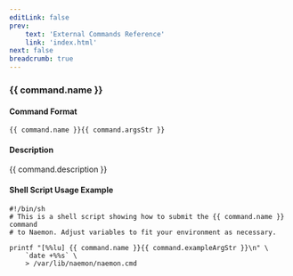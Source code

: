 ```yaml
---
editLink: false
prev:
    text: 'External Commands Reference'
    link: 'index.html'
next: false
breadcrumb: true
---
```


<script setup>
const command = {"args":[{"name":"downtime_id","type":"ulong"}],"name":"DEL_SVC_DOWNTIME","description":"Deletes the service downtime entry that has an ID number matching the 'downtime_id' argument. If the downtime is currently in effect, the service will come out of scheduled downtime (as long as there are no other overlapping active downtime entries).","classes":["service","downtime"],"argsStr":";downtime_id","exampleArgStr":";1234"};
</script>

<h3>{{ command.name }}</h3>

#### Command Format

`{{ command.name }}{{ command.argsStr }}`

#### Description

{{ command.description }}

#### Shell Script Usage Example

```sh-vue
#!/bin/sh
# This is a shell script showing how to submit the {{ command.name }} command
# to Naemon. Adjust variables to fit your environment as necessary.

printf "[%%lu] {{ command.name }}{{ command.exampleArgStr }}\n" \
    `date +%%s` \
    > /var/lib/naemon/naemon.cmd
```
